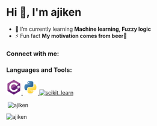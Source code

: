 <h1>Hi 👋, I'm ajiken</h1>

- 🌱 I’m currently learning **Machine learning, Fuzzy logic**
- ⚡ Fun fact **My motivation comes from beer🍺**

<h3 align="left">Connect with me:</h3>
<p align="left">
</p>

<h3 align="left">Languages and Tools:</h3>
<p align="left"> <a href="https://www.w3schools.com/cs/" target="_blank" rel="noreferrer"> <img src="https://raw.githubusercontent.com/devicons/devicon/master/icons/csharp/csharp-original.svg" alt="csharp" width="40" height="40"/> </a> <a href="https://www.python.org" target="_blank" rel="noreferrer"> <img src="https://raw.githubusercontent.com/devicons/devicon/master/icons/python/python-original.svg" alt="python" width="40" height="40"/> </a> <a href="https://scikit-learn.org/" target="_blank" rel="noreferrer"> <img src="https://upload.wikimedia.org/wikipedia/commons/0/05/Scikit_learn_logo_small.svg" alt="scikit_learn" width="40" height="40"/> </a> </p>

<p>&nbsp;<img align="center" src="https://github-readme-stats.vercel.app/api?username=ajiken&show_icons=true&locale=en" alt="ajiken" /></p>
<p><img align="left" src="https://github-readme-stats.vercel.app/api/top-langs?username=ajiken&show_icons=true&locale=en&layout=compact" alt="ajiken" /></p>

